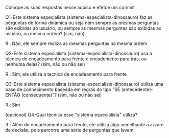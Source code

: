 
Coloque as suas respostas nesse aquico e efetue um commit

Q1-Este sistema especialista (sistema-especialista-dinossauro) faz as perguntas de forma dinâmica ou seja nem sempre as mesmas perguntas são exibidas ao usuário, ou sempre as mesmas perguntas são exibidas ao usuário, na mesma ordem? (sim, não)

R.: Não, ele sempre realiza as mesmas perguntas na mesma ordem


Q2-Este sistema especialista (sistema-especialista-dinossauro) usa a técnica de encadeamento para frente e encademento para trás, ou nenhuma delas? (sim, não ou não sei)

R.: Sim, ele utiliza a tecnica de encadeamento para frente


Q3-Este sistema especialista (sistema-especialista-dinossauro) utiliza uma base de conhecimento baseada em regras do tipo "SE (antecedente)-ENTÃO (consequente)"? (sim, não ou não sei)

R.: Sim


(opcional) Q4-Qual técnica esse "sistema especialista" utiliza?

R.: Além do encadeamento para frente, ele utiliza algo semelhante a arvore de decisão, pois percorre uma série de perguntas que levam 
